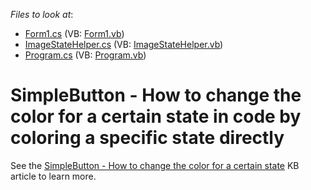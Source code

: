 <!-- default file list -->
*Files to look at*:

* [Form1.cs](./CS/dxSample_ButtonColoredStates/Form1.cs) (VB: [Form1.vb](./VB/dxSample_ButtonColoredStates/Form1.vb))
* [ImageStateHelper.cs](./CS/dxSample_ButtonColoredStates/ImageStateHelper.cs) (VB: [ImageStateHelper.vb](./VB/dxSample_ButtonColoredStates/ImageStateHelper.vb))
* [Program.cs](./CS/dxSample_ButtonColoredStates/Program.cs) (VB: [Program.vb](./VB/dxSample_ButtonColoredStates/Program.vb))
<!-- default file list end -->
# SimpleButton - How to change the color for a certain state in code by coloring a specific state directly


See the <a href="https://www.devexpress.com/Support/Center/p/T154055">SimpleButton - How to change the color for a certain state</a> KB article to learn more.

<br/>


